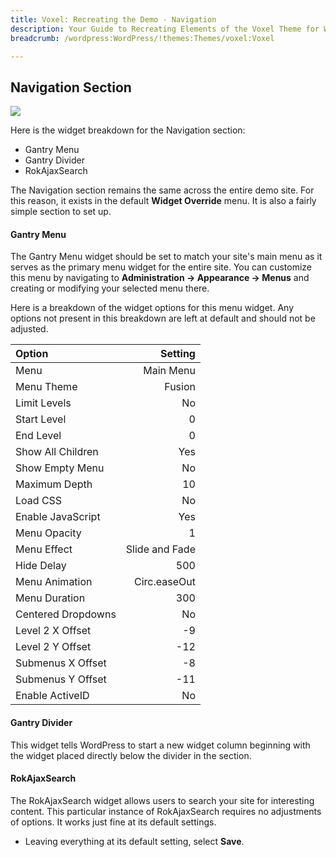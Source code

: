 ```yaml
---
title: Voxel: Recreating the Demo - Navigation
description: Your Guide to Recreating Elements of the Voxel Theme for WordPress
breadcrumb: /wordpress:WordPress/!themes:Themes/voxel:Voxel

---
```


Navigation Section
-----
![][demo1]

Here is the widget breakdown for the Navigation section:

* Gantry Menu
* Gantry Divider
* RokAjaxSearch

The Navigation section remains the same across the entire demo site. For this reason, it exists in the default **Widget Override** menu. It is also a fairly simple section to set up.

#### Gantry Menu
The Gantry Menu widget should be set to match your site's main menu as it serves as the primary menu widget for the entire site. You can customize this menu by navigating to **Administration -> Appearance -> Menus** and creating or modifying your selected menu there. 

Here is a breakdown of the widget options for this menu widget. Any options not present in this breakdown are left at default and should not be adjusted.

| Option             |        Setting |  
| :----------------- | -------------: |  
| Menu               |      Main Menu |  
| Menu Theme         |         Fusion |  
| Limit Levels       |             No |  
| Start Level        |              0 |  
| End Level          |              0 |  
| Show All Children  |            Yes |  
| Show Empty Menu    |             No |  
| Maximum Depth      |             10 |  
| Load CSS           |             No |  
| Enable JavaScript  |            Yes |  
| Menu Opacity       |              1 |  
| Menu Effect        | Slide and Fade |  
| Hide Delay         |            500 |  
| Menu Animation     |   Circ.easeOut |  
| Menu Duration      |            300 |  
| Centered Dropdowns |             No |  
| Level 2 X Offset   |             -9 |  
| Level 2 Y Offset   |            -12 |  
| Submenus X Offset  |             -8 |  
| Submenus Y Offset  |            -11 |  
| Enable ActiveID    |             No |  

#### Gantry Divider
This widget tells WordPress to start a new widget column beginning with the widget placed directly below the divider in the section.

#### RokAjaxSearch
The RokAjaxSearch widget allows users to search your site for interesting content. This particular instance of RokAjaxSearch requires no adjustments of options. It works just fine at its default settings.

* Leaving everything at its default setting, select **Save**.

[demo1]: assets/demo_2.jpeg
[faq]: faq.md
[menu]: ../../start/menu.md
